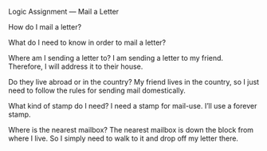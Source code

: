 Logic Assignment — Mail a Letter

How do I mail a letter?

What do I need to know in order to mail a letter?

Where am I sending a letter to?
I am sending a letter to my friend. Therefore, I will address it to their house. 

Do they live abroad or in the country?
My friend lives in the country, so I just need to follow the rules for sending mail domestically. 

What kind of stamp do I need?
I need a stamp for mail-use. I’ll use a forever stamp. 

Where is the nearest mailbox?
The nearest mailbox is down the block from where I live. So I simply need to walk to it and drop off my letter there. 
	
